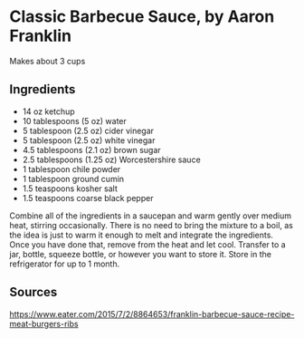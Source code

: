 # Classic Barbecue Sauce, by Aaron Franklin

Makes about 3 cups

## Ingredients

* 14 oz ketchup
* 10 tablespoons (5 oz) water
* 5 tablespoon (2.5 oz) cider vinegar
* 5 tablespoon (2.5 oz) white vinegar
* 4.5 tablespoons (2.1 oz) brown sugar
* 2.5 tablespoons (1.25 oz) Worcestershire sauce
* 1 tablespoon chile powder
* 1 tablespoon ground cumin
* 1.5 teaspoons kosher salt
* 1.5 teaspoons coarse black pepper

Combine all of the ingredients in a saucepan and warm gently over medium heat, stirring occasionally. There is no need to bring the mixture to a boil, as the idea is just to warm it enough to melt and integrate the ingredients. Once you have done that, remove from the heat and let cool. Transfer to a jar, bottle, squeeze bottle, or however you want to store it. Store in the refrigerator for up to 1 month.

## Sources

https://www.eater.com/2015/7/2/8864653/franklin-barbecue-sauce-recipe-meat-burgers-ribs
